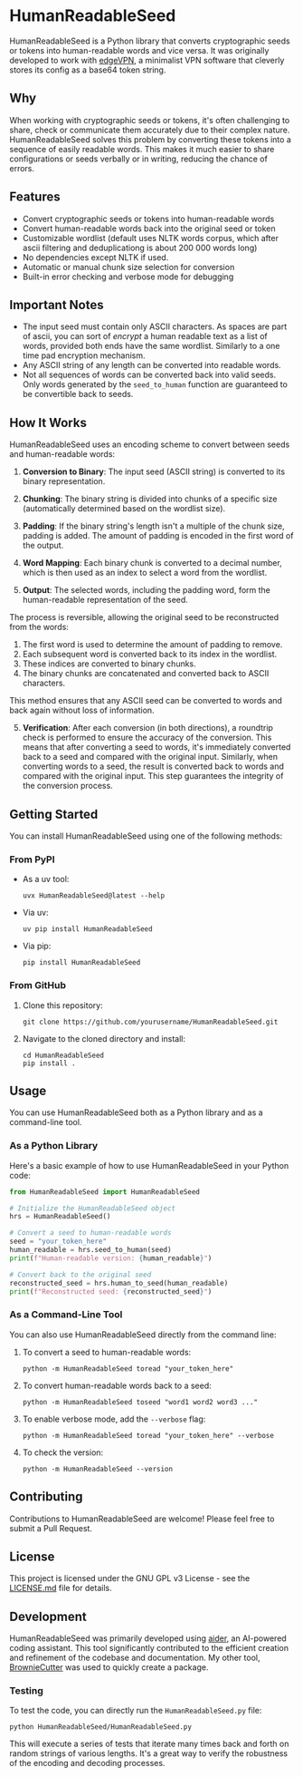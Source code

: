 # HumanReadableSeed

HumanReadableSeed is a Python library that converts cryptographic seeds or tokens into human-readable words and vice versa. It was originally developed to work with [edgeVPN](https://github.com/mudler/edgevpn/), a minimalist VPN software that cleverly stores its config as a base64 token string.

## Why

When working with cryptographic seeds or tokens, it's often challenging to share, check or communicate them accurately due to their complex nature. HumanReadableSeed solves this problem by converting these tokens into a sequence of easily readable words. This makes it much easier to share configurations or seeds verbally or in writing, reducing the chance of errors.

## Features

- Convert cryptographic seeds or tokens into human-readable words
- Convert human-readable words back into the original seed or token
- Customizable wordlist (default uses NLTK words corpus, which after ascii filtering and deduplicationg is about 200 000 words long)
- No dependencies except NLTK if used.
- Automatic or manual chunk size selection for conversion
- Built-in error checking and verbose mode for debugging

## Important Notes

- The input seed must contain only ASCII characters. As spaces are part of ascii, you can sort of *encrypt* a human readable text as a list of words, provided both ends have the same wordlist. Similarly to a one time pad encryption mechanism.
- Any ASCII string of any length can be converted into readable words.
- Not all sequences of words can be converted back into valid seeds. Only words generated by the `seed_to_human` function are guaranteed to be convertible back to seeds.

## How It Works

HumanReadableSeed uses an encoding scheme to convert between seeds and human-readable words:

1. **Conversion to Binary**: The input seed (ASCII string) is converted to its binary representation.

2. **Chunking**: The binary string is divided into chunks of a specific size (automatically determined based on the wordlist size).

3. **Padding**: If the binary string's length isn't a multiple of the chunk size, padding is added. The amount of padding is encoded in the first word of the output.

4. **Word Mapping**: Each binary chunk is converted to a decimal number, which is then used as an index to select a word from the wordlist.

5. **Output**: The selected words, including the padding word, form the human-readable representation of the seed.

The process is reversible, allowing the original seed to be reconstructed from the words:

1. The first word is used to determine the amount of padding to remove.
2. Each subsequent word is converted back to its index in the wordlist.
3. These indices are converted to binary chunks.
4. The binary chunks are concatenated and converted back to ASCII characters.

This method ensures that any ASCII seed can be converted to words and back again without loss of information.

5. **Verification**: After each conversion (in both directions), a roundtrip check is performed to ensure the accuracy of the conversion. This means that after converting a seed to words, it's immediately converted back to a seed and compared with the original input. Similarly, when converting words to a seed, the result is converted back to words and compared with the original input. This step guarantees the integrity of the conversion process.

## Getting Started

You can install HumanReadableSeed using one of the following methods:

### From PyPI

- As a uv tool:
  ```
  uvx HumanReadableSeed@latest --help
  ```

- Via uv:
  ```
  uv pip install HumanReadableSeed
  ```

- Via pip:
  ```
  pip install HumanReadableSeed
  ```

### From GitHub

1. Clone this repository:
   ```
   git clone https://github.com/yourusername/HumanReadableSeed.git
   ```

2. Navigate to the cloned directory and install:
   ```
   cd HumanReadableSeed
   pip install .
   ```

## Usage

You can use HumanReadableSeed both as a Python library and as a command-line tool.

### As a Python Library

Here's a basic example of how to use HumanReadableSeed in your Python code:

```python
from HumanReadableSeed import HumanReadableSeed

# Initialize the HumanReadableSeed object
hrs = HumanReadableSeed()

# Convert a seed to human-readable words
seed = "your_token_here"
human_readable = hrs.seed_to_human(seed)
print(f"Human-readable version: {human_readable}")

# Convert back to the original seed
reconstructed_seed = hrs.human_to_seed(human_readable)
print(f"Reconstructed seed: {reconstructed_seed}")
```

### As a Command-Line Tool

You can also use HumanReadableSeed directly from the command line:

1. To convert a seed to human-readable words:
   ```
   python -m HumanReadableSeed toread "your_token_here"
   ```

2. To convert human-readable words back to a seed:
   ```
   python -m HumanReadableSeed toseed "word1 word2 word3 ..."
   ```

3. To enable verbose mode, add the `--verbose` flag:
   ```
   python -m HumanReadableSeed toread "your_token_here" --verbose
   ```

4. To check the version:
   ```
   python -m HumanReadableSeed --version
   ```

## Contributing

Contributions to HumanReadableSeed are welcome! Please feel free to submit a Pull Request.

## License

This project is licensed under the GNU GPL v3 License - see the [LICENSE.md](LICENSE.md) file for details.

## Development

HumanReadableSeed was primarily developed using [aider](https://aider.chat/), an AI-powered coding assistant. This tool significantly contributed to the efficient creation and refinement of the codebase and documentation. My other tool, [BrownieCutter](https://pypi.org/project/BrownieCutter/) was used to quickly create a package.

### Testing

To test the code, you can directly run the `HumanReadableSeed.py` file:

```
python HumanReadableSeed/HumanReadableSeed.py
```

This will execute a series of tests that iterate many times back and forth on random strings of various lengths. It's a great way to verify the robustness of the encoding and decoding processes.
